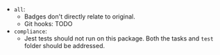 * `all`:
  - Badges don't directly relate to original.
  - Git hooks: TODO
* `compliance`:
  - Jest tests should not run on this package. Both the tasks and `test` folder should be addressed.